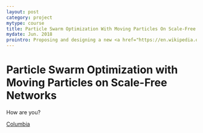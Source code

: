 ```yaml
---
layout: post
category: project
mytype: course
title: Particle Swarm Optimization With Moving Particles On Scale-Free Networks
mydate: Jun. 2018
prointro: Proposing and designing a new <a href="https://en.wikipedia.org/wiki/Particle_swarm_optimization">PSO</a> algorithm to make full use of the heterogeneous property of scale-free networks and make exploration and exploitation more balance. The project has been published on <em>IEEE Transactions on Network Science and Engineering</em> with <a href="https://ieeexplore.ieee.org/document/8411503">doi: 10.1109/TNSE.2018.2854884</a>.
---
```


# Particle Swarm Optimization with Moving Particles on Scale-Free Networks

How are you?

[Columbia](http://www.columbia.edu)